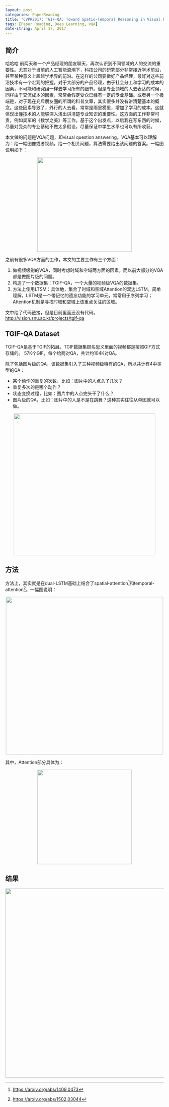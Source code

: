 ```yaml
---
layout: post
categories: PaperReading
title: "CVPR2017: TGIF-QA: Toward Spatio-Temporal Reasoning in Visual Question Answering"
tags: [Paper Reading, Deep Learning, VQA]
date-string: April 17, 2017
---
```



## 简介
哈哈哈
前两天和一个产品经理的朋友聊天，再次认识到不同领域的人的交流的重要性。尤其对于当前的人工智能浪潮下，科技公司的研究部分非常接近学术前沿，甚至某种意义上超越学术界的前沿。在这样的公司要做好产品经理，最好对这些前沿技术有一个宏观的把握。对于大部分的产品经理，由于社会分工和学习的成本的因素，不可能和研究组一样去学习所有的细节。但是专业领域的人去表达的时候，同样由于交流成本的因素，常常会假定受众已经有一定的专业基础。或者另一个极端是，对于现在充斥朋友圈的所谓的科普文章，其实很多并没有讲清楚基本的概念。这些因素导致了，外行的人去看，常常是雨里雾里，增加了学习的成本。这就体现出懂技术的人能够深入浅出讲清楚专业知识的重要性。这方面的工作非常可贵，例如吴军的《数学之美》等工作。基于这个出发点，以后我在写东西的时候，尽量对受众的专业基础不做太多假设，尽量保证中学生水平也可以有所收获。

本文做的问题是VQA问题，即visual question answering。VQA基本可以理解为：给一幅图像或者视频，给一个相关问题，算法需要给出该问题的答案。一幅图说明如下：

<center>
    <img src="http://7xkiab.com1.z0.glb.clouddn.com/blog/image/VQA.jpg" width="300">
</center>

之前有很多VQA方面的工作，本文的主要工作有三个方面：

1. 做视频级别的VQA，同时考虑时域和空域两方面的因素。而以前大部分的VQA都是做图片级的问题。
2. 构造了一个数据集：TGIF-QA，一个大量的视频级VQA的数据集。
3. 方法上使用LTSM：具体地，集合了时域和空域Attention的双边LSTM。简单理解，LSTM是一个带记忆的遗忘功能的学习单元，常常用于序列学习；Attention机制是寻找时域和空域上该重点关注的区域。

文中给了代码链接，但是目前里面还没有代码。http://vision.snu.ac.kr/projects/tgif-qa

## TGIF-QA Dataset
TGIF-QA是基于TGIF的拓展。TGIF数据集顾名思义里面的视频都是按照GIF方式存储的。
57K个GIF，每个给两对QA，共计约104K对QA。

除了包括图片级的QA，该数据集引入了三种视频级特有的QA，所以共计有4中类型的QA：

 - 某个动作的重复的次数，比如：图片中的人点头了几次？
 - 重复多次的是哪个动作？
 - 状态变换过程，比如：图片中的人点完头干了什么？
 - 图片级的QA，比如：图片中的人是不是在跳舞？这种其实往往从单图就可以做。

<center>
    <img src="http://7xkiab.com1.z0.glb.clouddn.com/blog/image/video-VQA.jpg" width="450">
</center>

## 方法
方法上，其实就是在dual-LSTM基础上结合了spatial-attention[^1]和temporal-attention[^2]。一幅图说明：

[^1]: <https://arxiv.org/abs/1409.0473>
[^2]: <https://arxiv.org/abs/1502.03044>

<center>
    <img src="http://7xkiab.com1.z0.glb.clouddn.com/blog/image/video-VQA-network.jpg" width="500">
</center>

其中，Attention部分具体为：

<center>
    <img src="http://7xkiab.com1.z0.glb.clouddn.com/blog/image/video-VQA-network-attention.jpg" width="300">
</center>

## 结果
<center>
    <img src="http://7xkiab.com1.z0.glb.clouddn.com/blog/image/video-VQA-result.jpg" width="600">
</center>